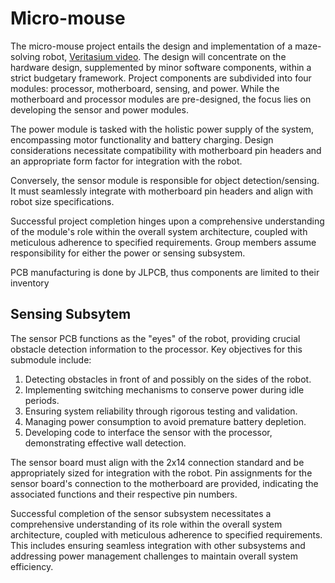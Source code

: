 # Micro-mouse
The micro-mouse project entails the design and implementation of a maze-solving robot, [Veritasium video](https://www.youtube.com/watch?v=ZMQbHMgK2rw). The design will concentrate on the hardware design, supplemented by minor software components, within a strict budgetary framework. Project components are subdivided into four modules: processor, motherboard, sensing, and power. While the motherboard and processor modules are pre-designed, the focus lies on developing the sensor and power modules.

The power module is tasked with the holistic power supply of the system, encompassing motor functionality and battery charging. Design considerations necessitate compatibility with motherboard pin headers and an appropriate form factor for integration with the robot.

Conversely, the sensor module is responsible for object detection/sensing. It must seamlessly integrate with motherboard pin headers and align with robot size specifications.

Successful project completion hinges upon a comprehensive understanding of the module's role within the overall system architecture, coupled with meticulous adherence to specified requirements. Group members assume responsibility for either the power or sensing subsystem. 

PCB manufacturing is done by JLPCB, thus components are limited to their inventory

## Sensing Subsytem
The sensor PCB functions as the "eyes" of the robot, providing crucial obstacle detection information to the processor. Key objectives for this submodule include:

1. Detecting obstacles in front of and possibly on the sides of the robot.
2. Implementing switching mechanisms to conserve power during idle periods.
3. Ensuring system reliability through rigorous testing and validation.
4. Managing power consumption to avoid premature battery depletion.
5. Developing code to interface the sensor with the processor, demonstrating effective wall detection.

The sensor board must align with the 2x14 connection standard and be appropriately sized for integration with the robot. Pin assignments for the sensor board's connection to the motherboard are provided, indicating the associated functions and their respective pin numbers.

Successful completion of the sensor subsystem necessitates a comprehensive understanding of its role within the overall system architecture, coupled with meticulous adherence to specified requirements. This includes ensuring seamless integration with other subsystems and addressing power management challenges to maintain overall system efficiency.





